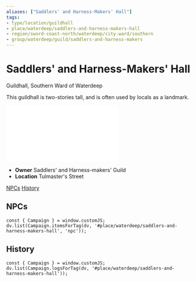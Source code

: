 ```yaml
---
aliases: ["Saddlers' and Harness-Makers' Hall"]
tags: 
- type/location/guildhall
- place/waterdeep/saddlers-and-harness-makers-hall
- region/sword-coast-north/waterdeep/city-ward/southern
- group/waterdeep/guild/saddlers-and-harness-makers
---
```

# Saddlers' and Harness-Makers' Hall
<span class="subhead">Guildhall, Southern Ward of Waterdeep</span>

This guildhall is two-stories tall, and is often used by locals as a landmark.

![Saddlers' and Harness-makers' Guild](../groups/guilds-of-waterdeep.md#Saddlers'%20and%20Harness-makers'%20Guild)

- **Owner** Saddlers' and Harness-makers' Guild
- **Location** Tulmaster's Street

<span class="nav">[NPCs](#NPCs) [History](#History)</span>

## NPCs

```dataviewjs
const { Campaign } = window.customJS;
dv.list(Campaign.itemsForTag(dv, '#place/waterdeep/saddlers-and-harness-makers-hall', 'npc'));
```

## History
```dataviewjs
const { Campaign } = window.customJS;
dv.list(Campaign.logsForTag(dv, '#place/waterdeep/saddlers-and-harness-makers-hall'));
```